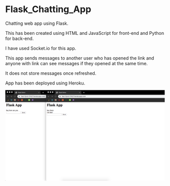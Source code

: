 # Flask_Chatting_App
Chatting web app using Flask.

This has been created using HTML and JavaScript for front-end and Python for back-end.

I have used Socket.io for this app.

This app sends messages to another user who has opened the link and anyone with link can see messages if they opened at the same time.

It does not store messages once refreshed.

App has been deployed using Heroku.

![screenshot](https://github.com/YathaarthSuri/Flask_Chatting_App/blob/master/screenshot.png)
